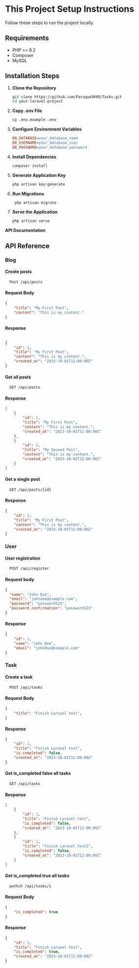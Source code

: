 # This Project Setup Instructions

Follow these steps to run the project locally.

## Requirements

- PHP >= 8.2
- Composer
- MySQL

## Installation Steps

1. **Clone the Repository**
   ```bash
   git clone https://github.com/Faruque5698/Tasks.git
   cd your-laravel-project
 2. **Copy .env File**
    ```bash
    cp .env.example .env
    ```

3. **Configure Environment Variables**
   ```ini
   DB_DATABASE=your_database_name
   DB_USERNAME=your_database_user
   DB_PASSWORD=your_database_password
    ```
4. **Install Dependencies**
   ```bash
   composer install
   ```
      
5. **Generate Application Key**
   ```bash
   php artisan key:generate
   ```
   
6. **Run Migrations**
   ```bash
    php artisan migrate
    ```
7. **Serve the Application**
   ```bash
   php artisan serve
   ```
   
**API Documentation**
## API Reference

###  Blog
#### Create posts
```http
  Post /api/posts
```
#### Request Body
```json
{   
    "title": "My First Post",
    "content": "This is my content."
}

```
#### Response
```json

{
    "id": 1,
    "title": "My First Post",
    "content": "This is my content.",
    "created_at": "2023-10-01T12:00:00Z"
}

```
#### Get all posts
```http
  GET /api/posts
```
#### Response
```json
[
    {
        "id": 1,
        "title": "My First Post",
        "content": "This is my content.",
        "created_at": "2023-10-01T12:00:00Z"
    },
    {
        "id": 2,
        "title": "My Second Post",
        "content": "This is my content.",
        "created_at": "2023-10-02T12:00:00Z"
    }
]
```
#### Get a single post
```http
  GET /api/posts/{id}
```
#### Response
```json
{
    "id": 1,
    "title": "My First Post",
    "content": "This is my content.",
    "created_at": "2023-10-01T12:00:00Z"
}
```

### User

#### User registration
```http
  POST /api/register
```

#### Request body 
```json
{
  "name": "John Doe",
  "email": "johndoe@example.com",
  "password": "password123",
  "password_confirmation": "password123"
}
```
#### Response
```json
{
    "id": 1,
    "name": "John Doe",
    "email": "johndoe@example.com"
}
```

### Task
#### Create a task
```http
  POST /api/tasks
```
#### Request Body
```json
{
    "title": "Finish Laravel test",
}
```
#### Response
```json
{
    "id": 1,
    "title": "Finish Laravel test",
    "is_completed": false,
    "created_at": "2023-10-01T12:00:00Z"
}
```
#### Get is_completed false all tasks
```http
  GET /api/tasks
```
#### Response
```json
[
    {
        "id": 1,
        "title": "Finish Laravel test",
        "is_completed": false,
        "created_at": "2023-10-01T12:00:00Z"
    },
    {
        "id": 2,
        "title": "Finish Laravel test2",
        "is_completed": false,
        "created_at": "2023-10-02T12:00:00Z"
    }
]
```
#### Get is_completed true all tasks
```http
  pathch /api/tasks/1
```
#### Request Body
```json
{
    "is_completed": true
}
```
#### Response
```json
{
    "id": 1,
    "title": "Finish Laravel test",
    "is_completed": true,
    "created_at": "2023-10-01T12:00:00Z"
}
```
